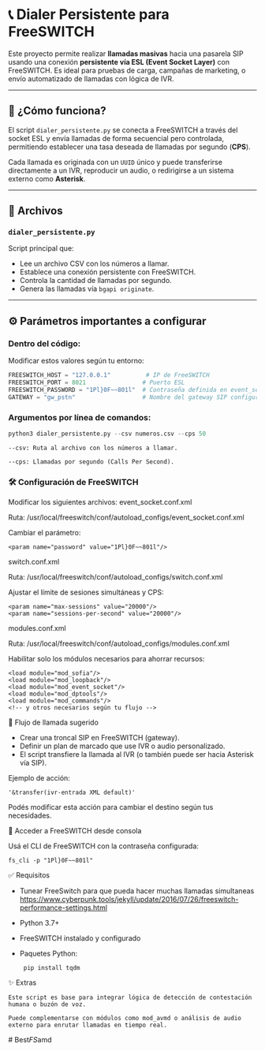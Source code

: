 # 📞 Dialer Persistente para FreeSWITCH

Este proyecto permite realizar **llamadas masivas** hacia una pasarela SIP usando una conexión **persistente vía ESL (Event Socket Layer)** con FreeSWITCH. Es ideal para pruebas de carga, campañas de marketing, o envío automatizado de llamadas con lógica de IVR.

---

## 🧠 ¿Cómo funciona?

El script `dialer_persistente.py` se conecta a FreeSWITCH a través del socket ESL y envía llamadas de forma secuencial pero controlada, permitiendo establecer una tasa deseada de llamadas por segundo (**CPS**).

Cada llamada es originada con un `UUID` único y puede transferirse directamente a un IVR, reproducir un audio, o redirigirse a un sistema externo como **Asterisk**.

---

## 📂 Archivos

### `dialer_persistente.py`

Script principal que:

- Lee un archivo CSV con los números a llamar.
- Establece una conexión persistente con FreeSWITCH.
- Controla la cantidad de llamadas por segundo.
- Genera las llamadas vía `bgapi originate`.

---

## ⚙️ Parámetros importantes a configurar

### Dentro del código:
Modificar estos valores según tu entorno:

```python
FREESWITCH_HOST = "127.0.0.1"          # IP de FreeSWITCH
FREESWITCH_PORT = 8021                # Puerto ESL
FREESWITCH_PASSWORD = "1Pl}0F~~801l"  # Contraseña definida en event_socket.conf.xml
GATEWAY = "gw_pstn"                   # Nombre del gateway SIP configurado en FreeSWITCH
```

### Argumentos por línea de comandos:

```python
python3 dialer_persistente.py --csv numeros.csv --cps 50
```
    --csv: Ruta al archivo con los números a llamar.

    --cps: Llamadas por segundo (Calls Per Second).


### 🛠️ Configuración de FreeSWITCH

Modificar los siguientes archivos:
event_socket.conf.xml

Ruta: /usr/local/freeswitch/conf/autoload_configs/event_socket.conf.xml

Cambiar el parámetro:

    <param name="password" value="1Pl}0F~~801l"/>

switch.conf.xml

Ruta: /usr/local/freeswitch/conf/autoload_configs/switch.conf.xml

Ajustar el límite de sesiones simultáneas y CPS:

    <param name="max-sessions" value="20000"/>
    <param name="sessions-per-second" value="20000"/>


modules.conf.xml

Ruta: /usr/local/freeswitch/conf/autoload_configs/modules.conf.xml

Habilitar solo los módulos necesarios para ahorrar recursos:

    <load module="mod_sofia"/>
    <load module="mod_loopback"/>
    <load module="mod_event_socket"/>
    <load module="mod_dptools"/>
    <load module="mod_commands"/>
    <!-- y otros necesarios según tu flujo -->


🎯 Flujo de llamada sugerido

- Crear una troncal SIP en FreeSWITCH (gateway).
- Definir un plan de marcado que use IVR o audio personalizado.
- El script transfiere la llamada al IVR (o también puede ser hacia Asterisk vía SIP).

Ejemplo de acción:

    '&transfer(ivr-entrada XML default)'

Podés modificar esta acción para cambiar el destino según tus necesidades.

🔐 Acceder a FreeSWITCH desde consola

Usá el CLI de FreeSWITCH con la contraseña configurada:

    fs_cli -p "1Pl}0F~~801l"

✅ Requisitos

 - Tunear FreeSwitch para que pueda hacer muchas llamadas simultaneas
        https://www.cyberpunk.tools/jekyll/update/2016/07/26/freeswitch-performance-settings.html
 - Python 3.7+
 - FreeSWITCH instalado y configurado
 - Paquetes Python:

        pip install tqdm



✨ Extras

    Este script es base para integrar lógica de detección de contestación humana o buzón de voz.

    Puede complementarse con módulos como mod_avmd o análisis de audio externo para enrutar llamadas en tiempo real.
#   B e s t _ F S _ a m d  
 